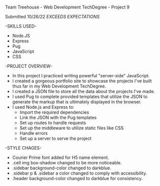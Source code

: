 Team Treehouse - Web Development TechDegree - Project 9

Submitted 10/26/22 *EXCEEDS EXPECTATIONS*

-SKILLS USED-

- Node.JS
- Express
- Pug
- JavaScript
- CSS

-PROJECT OVERVIEW-

- In this project I practiced writing powerful "server-side" JavaScript.
- I created a gorgeous portfolio site to showcase the projects I've built thus far in my Web Development TechDegree.
- I created a JSON file to store all the data about the projects I've made.
- I used Pug to complete provided templates that utilize the JSON to generate the markup that is ultimately displayed in the browser.
- I used Node.js and Express to:
  - Import the required dependencies
  - Link the JSON with the Pug templates
  - Set up routes to handle requests
  - Set up the middleware to utilize static files like CSS
  - Handle errors
  - Set up a server to serve the project

-STYLE CHAGES-
- Courier Prime font added for H5 name element.
- .cell img box-shadow changed to be more noticeable.
- .sidebar background-color changed to darkblue.
- .sidebar p & .sidebar a color changed to comply with accessibility.
- .header background-color changed to darkblue for consistency.
